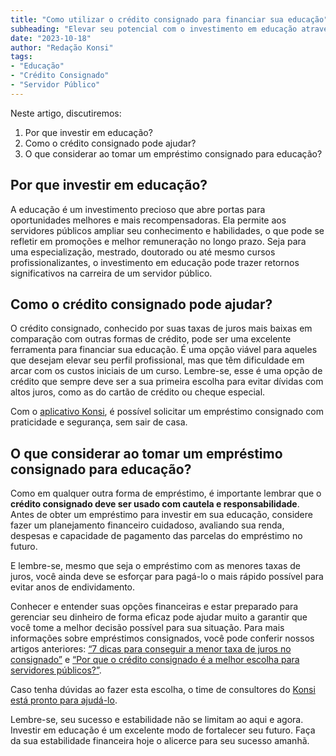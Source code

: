 ```yaml
---
title: "Como utilizar o crédito consignado para financiar sua educação"
subheading: "Elevar seu potencial com o investimento em educação através do crédito consignado"
date: "2023-10-18"
author: "Redação Konsi"
tags:
- "Educação"
- "Crédito Consignado"
- "Servidor Público"
---
```


Neste artigo, discutiremos:

1. Por que investir em educação?
2. Como o crédito consignado pode ajudar?
3. O que considerar ao tomar um empréstimo consignado para educação?

## Por que investir em educação?

A educação é um investimento precioso que abre portas para oportunidades melhores e mais recompensadoras. Ela permite aos servidores públicos ampliar seu conhecimento e habilidades, o que pode se refletir em promoções e melhor remuneração no longo prazo. Seja para uma especialização, mestrado, doutorado ou até mesmo cursos profissionalizantes, o investimento em educação pode trazer retornos significativos na carreira de um servidor público.

## Como o crédito consignado pode ajudar?

O crédito consignado, conhecido por suas taxas de juros mais baixas em comparação com outras formas de crédito, pode ser uma excelente ferramenta para financiar sua educação. É uma opção viável para aqueles que desejam elevar seu perfil profissional, mas que têm dificuldade em arcar com os custos iniciais de um curso. Lembre-se, esse é uma opção de crédito que sempre deve ser a sua primeira escolha para evitar dívidas com altos juros, como as do cartão de crédito ou cheque especial. 

Com o [aplicativo Konsi](https://konsi.com.br/app-download), é possível solicitar um empréstimo consignado com praticidade e segurança, sem sair de casa. 

## O que considerar ao tomar um empréstimo consignado para educação?

Como em qualquer outra forma de empréstimo, é importante lembrar que o **crédito consignado deve ser usado com cautela e responsabilidade**. Antes de obter um empréstimo para investir em sua educação, considere fazer um planejamento financeiro cuidadoso, avaliando sua renda, despesas e capacidade de pagamento das parcelas do empréstimo no futuro. 

E lembre-se, mesmo que seja o empréstimo com as menores taxas de juros, você ainda deve se esforçar para pagá-lo o mais rápido possível para evitar anos de endividamento.

Conhecer e entender suas opções financeiras e estar preparado para gerenciar seu dinheiro de forma eficaz pode ajudar muito a garantir que você tome a melhor decisão possível para sua situação. Para mais informações sobre empréstimos consignados, você pode conferir nossos artigos anteriores: [“7 dicas para conseguir a menor taxa de juros no consignado”](https://konsi.com.br/postagens/7-dicas-para-conseguir-a-menor-taxa-de-juros-no-consignado) e [“Por que o crédito consignado é a melhor escolha para servidores públicos?”](https://konsi.com.br/postagens/por-que-o-credito-consignado-e-a-melhor-escolha-para-servidores-publicos).

Caso tenha dúvidas ao fazer esta escolha, o time de consultores do [Konsi está pronto para ajudá-lo](https://konsi.com.br/app-download).

Lembre-se, seu sucesso e estabilidade não se limitam ao aqui e agora. Investir em educação é um excelente modo de fortalecer seu futuro. Faça da sua estabilidade financeira hoje o alicerce para seu sucesso amanhã.